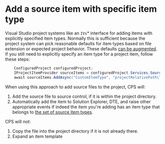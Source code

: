 Add a source item with specific item type
=========================================

Visual Studio project systems like an `IVs`* interface for adding items
with explicitly specified item types. Normally this is sufficient because
the project system can pick reasonable defaults for item types based
on file extension or expected project behavior. These defaults [can be
augmented](../extensibility/custom_item_types.md). If you still need to explicitly 
specify an item type for a project item, follow these steps:

```csharp
    ConfiguredProject configuredProject;
    IProjectItemProvider sourceItems = configuredProject.Services.SourceItems;
    await sourceItems.AddAsync("CustomItemType", "projectRelativePath\ToYourFile.xpp");
```

When using this approach to add source files to the project, CPS *will*:

1. Add the source file to source control, if it is within the project 
   directory.
2. Automatically add the item to Solution Explorer, DTE, and raise other
   appropriate events if indeed the item you're adding has an item type that
   belongs to [the set of source item types](../extensibility/custom_item_types.md).

CPS will *not*:

1. Copy the file into the project directory if it is not already there.
2. Expand an item template
